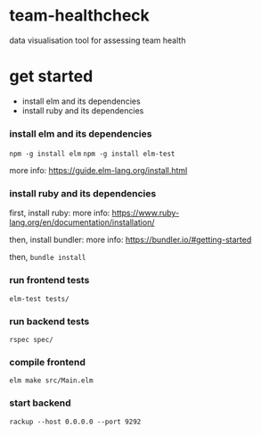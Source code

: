 # team-healthcheck

data visualisation tool for assessing team health

# get started

* install elm and its dependencies
* install ruby and its dependencies

### install elm and its dependencies

`npm -g install elm`
`npm -g install elm-test`

more info: https://guide.elm-lang.org/install.html

### install ruby and its dependencies

first, install ruby:
more info: https://www.ruby-lang.org/en/documentation/installation/

then, install bundler:
more info: https://bundler.io/#getting-started

then, `bundle install`

### run frontend tests

`elm-test tests/`

### run backend tests

`rspec spec/`

### compile frontend

`elm make src/Main.elm`

### start backend

`rackup --host 0.0.0.0 --port 9292`
